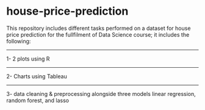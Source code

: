 # house-price-prediction
This repository includes different tasks performed on a dataset for house price prediction for the fullfilment of Data Science course; it includes the following: 
<hr>1- 2 plots using R 
<hr>2- Charts using Tableau 
<hr>3- data cleaning & preprocessing alongside three models linear regression, random forest, and lasso
